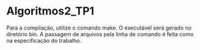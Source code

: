 # Algoritmos2_TP1
Para a compilação, utilize o comando make. O executável será gerado no diretório bin. A passagem de arquivos pela linha de comando é feita como na especificação do trabalho.
